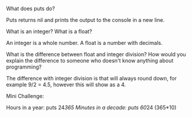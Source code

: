 
What does puts do?

Puts returns nil and prints the output to the console in a new line.

What is an integer? What is a float?

An integer is a whole number. A float is a number with decimals.

What is the difference between float and integer division? How would you explain the difference to someone who doesn't know anything about programming?

The difference with integer division is that will always round down, for example 9/2 = 4.5, however this will show as a 4.

Mini Challenge:

Hours in a year: puts 24*365
Minutes in a decade: puts 60*24 (365*10)